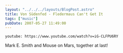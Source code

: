 ```yaml
---
layout: "../../../layouts/BlogPost.astro"
title: Von Südenfed - Fledermaus Can't Get It
tags: ["music"]
pubDate: 2007-05-27 11:49:00
---
```


`youtube: https://www.youtube.com/watch?v=iG-CLFPU6RY`

Mark E. Smith and Mouse on Mars, together at last!
